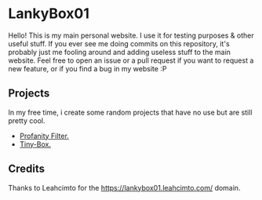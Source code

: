 # LankyBox01
Hello! This is my main personal website. I use it for testing purposes & other useful stuff. If you ever see me doing commits on this repository, it's probably just me fooling around and adding useless stuff to the main website. Feel free to open an issue or a pull request if you want to request a new feature, or if you find a bug in my website :P

## Projects
In my free time, i create some random projects that have no use but are still pretty cool.
- <a href="https://lankybox01.leahcimto.com/profanity-filter/">Profanity Filter.</a>
- <a href="https://github.com/CodeGuy92/Tiny-Box">Tiny-Box.</a>
## Credits
Thanks to Leahcimto for the https://lankybox01.leahcimto.com/ domain.
